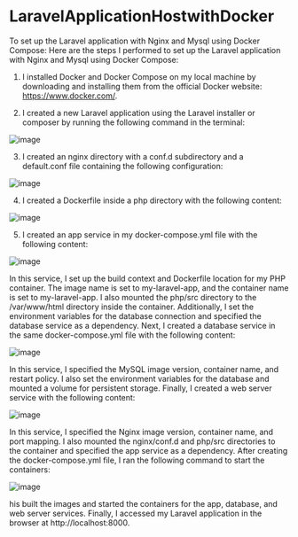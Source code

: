 # LaravelApplicationHostwithDocker
To set up the Laravel application with Nginx and Mysql using Docker Compose:
Here are the steps I performed to set up the Laravel application with Nginx and Mysql using Docker Compose:

1.	I installed Docker and Docker Compose on my local machine by downloading and installing them from the official Docker website: https://www.docker.com/.

2.	I created a new Laravel application using the Laravel installer or composer by running the following command in the terminal:

![image](https://user-images.githubusercontent.com/99163931/228209430-af80a964-40b6-42dc-9711-80f544dc5899.png)


3.	I created an nginx directory with a conf.d subdirectory and a default.conf file containing the following configuration:

![image](https://user-images.githubusercontent.com/99163931/228209482-03ddee81-c9f7-47c1-be4d-ea4f8e344bbf.png)


4.	I created a Dockerfile inside a php directory with the following content:

![image](https://user-images.githubusercontent.com/99163931/228209526-dbb1be41-05cb-407c-9fb7-807700564998.png)
 

5.	I created an app service in my docker-compose.yml file with the following content:

![image](https://user-images.githubusercontent.com/99163931/228209569-3196488f-9787-4b6a-929f-31cc280e1d0c.png)

 

In this service, I set up the build context and Dockerfile location for my PHP container. The image name is set to my-laravel-app, and the container name is set to my-laravel-app. I also mounted the php/src directory to the /var/www/html directory inside the container.
Additionally, I set the environment variables for the database connection and specified the database service as a dependency.
Next, I created a database service in the same docker-compose.yml file with the following content:

![image](https://user-images.githubusercontent.com/99163931/228209621-74b6a010-b040-4734-80fa-37a023960329.png)
 

In this service, I specified the MySQL image version, container name, and restart policy. I also set the environment variables for the database and mounted a volume for persistent storage.
Finally, I created a web server service with the following content:

![image](https://user-images.githubusercontent.com/99163931/228209650-45ea47d8-d486-4e3f-98cd-90a2bbf1f590.png)


In this service, I specified the Nginx image version, container name, and port mapping. I also mounted the nginx/conf.d and php/src directories to the container and specified the app service as a dependency.
After creating the docker-compose.yml file, I ran the following command to start the containers:

![image](https://user-images.githubusercontent.com/99163931/228209677-e00d5fee-7c7a-4d96-ab01-d413d82128ef.png)
 

his built the images and started the containers for the app, database, and web server services.
Finally, I accessed my Laravel application in the browser at http://localhost:8000.

